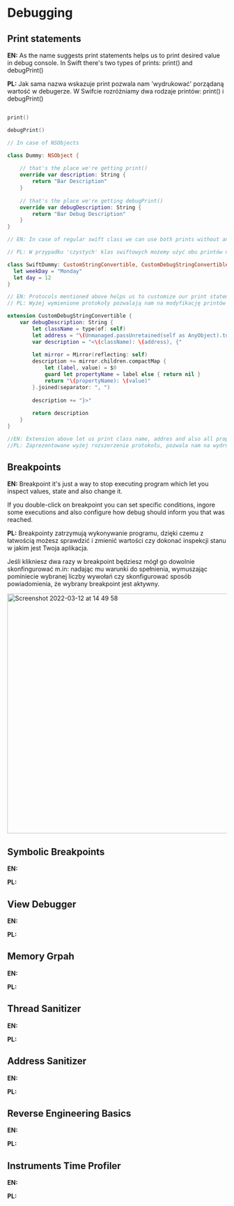 # Debugging

## Print statements

**EN:** As the name suggests print statements helps us to print desired value in debug console. In Swift there's two types of prints: print() and debugPrint()

**PL:** Jak sama nazwa wskazuje print pozwala nam 'wydrukować' porządaną wartość w debugerze. W Swifcie rozróżniamy dwa rodzaje printów: print() i debugPrint()

```swift 

print()

debugPrint() 

// In case of NSObjects

class Dummy: NSObject {
     
    // that's the place we're getting print()
    override var description: String {
        return "Bar Description"
    }
    
    // that's the place we're getting debugPrint()
    override var debugDescription: String {
        return "Bar Debug Description"
    }
}

// EN: In case of regular swift class we can use both prints without any addons, however, both prints comes from protocols: CustomStringConvertible (print) and CustomDebugStringConvertible

// PL: W przypadku 'czystych' klas swiftowych możemy użyć obu printów niezależnie od rozszerzeń bądź dodatków do klasy. Jeśli jednak chcemy edytować ich właściwości musimy dostosować naszą klasę do odpowiednich protokołów: CustomStringConvertible (print) and CustomDebugStringConvertible

class SwiftDummy: CustomStringConvertible, CustomDebugStringConvertible {
  let weekDay = "Monday"
  let day = 12
}

// EN: Protocols mentioned above helps us to customize our print statements to get more info than just a string. 
// PL: Wyżej wymienione protokoły pozwalają nam na modyfikację printów w ten sposób, żebyśmy otrzynali więcej informacji niż tylko zwykły string. 

extension CustomDebugStringConvertible {
    var debugDescription: String {
        let className = type(of: self)
        let address = "\(Unmanaged.passUnretained(self as AnyObject).toOpaque())"
        var description = "<\(className): \(address), {"
        
        let mirror = Mirror(reflecting: self)
        description += mirror.children.compactMap {
            let (label, value) = $0
            guard let propertyName = label else { return nil }
            return "\(propertyName): \(value)"
        }.joined(separator: ", ")
        
        description += "}>"
        
        return description
    }
}

//EN: Extension above let us print class name, addres and also all properties stored inside
//PL: Zaprezentowane wyżej rozszerzenie protokołu, pozwala nam na wydrukowanie w konsoli informacje jak: nazwa klasy, jej adres oraz wartości, które przechowuje. 

```

## Breakpoints

**EN:** Breakpoint it's just a way to stop executing program which let you inspect values, state and also change it. 

If you double-click on breakpoint you can set specific conditions, ingore some executions and also configure how debug should inform you that was reached. 

**PL:** Breakpointy zatrzymują wykonywanie programu, dzięki czemu z łatwością możesz sprawdzić i zmienić wartości czy dokonać inspekcji stanu w jakim jest Twoja aplikacja.

Jeśli klikniesz dwa razy w breakpoint będziesz mógł go dowolnie skonfingurować m.in: nadając mu warunki do spełnienia, wymuszając pominiecie wybranej liczby wywołań czy skonfigurować sposób powiadomienia, że wybrany breakpoint jest aktywny.

<img width="549" alt="Screenshot 2022-03-12 at 14 49 58" src="https://user-images.githubusercontent.com/58946631/158020661-5ee1e826-015a-4cdb-be21-a7d22f81d9db.png">


## Symbolic Breakpoints

**EN:**

**PL:**

## View Debugger

**EN:**

**PL:**

## Memory Grpah

**EN:**

**PL:**

## Thread Sanitizer

**EN:**

**PL:**

## Address Sanitizer

**EN:**

**PL:**

## Reverse Engineering Basics

**EN:**

**PL:**

## Instruments Time Profiler

**EN:**

**PL:**
